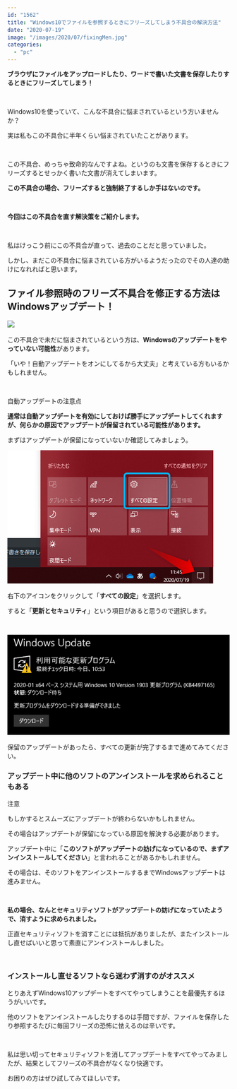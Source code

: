 ```yaml
---
id: "1562"
title: "Windows10でファイルを参照するときにフリーズしてしまう不具合の解決方法"
date: "2020-07-19"
image: "/images/2020/07/fixingMen.jpg"
categories: 
  - "pc"
---
```


**ブラウザにファイルをアップロードしたり、ワードで書いた文書を保存したりするときにフリーズしてしまう！**

 

Windows10を使っていて、こんな不具合に悩まされているという方いませんか？

実は私もこの不具合に半年くらい悩まされていたことがあります。

 

この不具合、めっちゃ致命的なんですよね。というのも文書を保存するときにフリーズするとせっかく書いた文書が消えてしまいます。

**この不具合の場合、フリーズすると強制終了するしか手はないのです。**

 

**今回はこの不具合を直す解決策をご紹介します。**

 

私はけっこう前にこの不具合が直って、過去のことだと思っていました。

しかし、まだこの不具合に悩まされている方がいるようだったのでその人達の助けになれればと思います。

## ファイル参照時のフリーズ不具合を修正する方法はWindowsアップデート！

![](../../assets/images/2020/07/batsu.png)

この不具合で未だに悩まされているという方は、**Windowsのアップデートをやっていない可能性**があります。

「いや！自動アップデートをオンにしてるから大丈夫」と考えている方もいるかもしれません。

 

自動アップデートの注意点

**通常は自動アップデートを有効にしておけば勝手にアップデートしてくれますが、何らかの原因でアップデートが保留されている可能性があります。**

まずはアップデートが保留になっていないか確認してみましょう。

![Windows10で設定画面を表示する手順](/images/2020/07/gotoSettings.png)

右下のアイコンをクリックして「**すべての設定**」を選択します。

すると「**更新とセキュリティ**」という項目があると思うので選択します。

 

![Windows10で保留になっているアップデートを確認する](/images/2020/07/win10updCheck.png)

保留のアップデートがあったら、すべての更新が完了するまで進めてみてください。

### アップデート中に他のソフトのアンインストールを求められることもある

注意

もしかするとスムーズにアップデートが終わらないかもしれません。

その場合はアップデートが保留になっている原因を解決する必要があります。

アップデート中に「**このソフトがアップデートの妨げになっているので、まずアンインストールしてください**」と言われることがあるかもしれません。

その場合は、そのソフトをアンインストールするまでWindowsアップデートは進みません。

 

**私の場合、なんとセキュリティソフトがアップデートの妨げになっていたようで、消すように求められました。**

正直セキュリティソフトを消すことには抵抗がありましたが、またインストールし直せばいいと思って素直にアンインストールしました。

 

### インストールし直せるソフトなら迷わず消すのがオススメ

とりあえずWindows10アップデートをすべてやってしまうことを最優先するほうがいいです。

他のソフトをアンインストールしたりするのは手間ですが、ファイルを保存したり参照するたびに毎回フリーズの恐怖に怯えるのは辛いです。

 

私は思い切ってセキュリティソフトを消してアップデートをすべてやってみましたが、結果としてフリーズの不具合がなくなり快適です。

お困りの方はぜひ試してみてほしいです。
